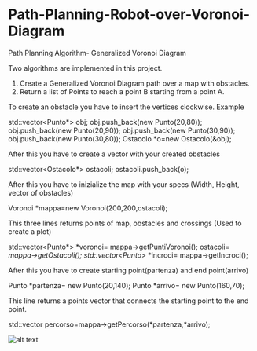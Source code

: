# Path-Planning-Robot-over-Voronoi-Diagram
Path Planning Algorithm- Generalized Voronoi Diagram

Two algorithms are implemented in this project.
1) Create a Generalized Voronoi Diagram path over a map with obstacles.
2) Return a list of Points to reach a point B starting from a point A.

To create an obstacle you have to insert the vertices clockwise. Example

std::vector<Punto*> obj;
obj.push_back(new Punto(20,80)); 
obj.push_back(new Punto(20,90)); 
obj.push_back(new Punto(30,90)); 
obj.push_back(new Punto(30,80)); 
Ostacolo *o=new Ostacolo(&obj);	

After this you have to create a vector with your created obstacles

std::vector<Ostacolo*> ostacoli;
ostacoli.push_back(o);

After this you have to inizialize the map with your specs (Width, Height, vector of obstacles)

Voronoi *mappa=new Voronoi(200,200,ostacoli);

This three lines returns points of map, obstacles and crossings (Used to create a plot)

std::vector<Punto*> *voronoi= mappa->getPuntiVoronoi();
ostacoli= *mappa->getOstacoli();
std::vector<Punto*> *incroci= mappa->getIncroci();

After this you have to create starting point(partenza) and end point(arrivo)

Punto *partenza= new Punto(20,140);
Punto *arrivo= new Punto(160,70);

This line returns a points vector that connects the starting point to the end point.

std::vector<Punto> percorso=mappa->getPercorso(*partenza,*arrivo);
	
	
![alt text](https://github.com/SimoneTinella/Path-Planning-Robot-over-Voronoi-Diagram/blob/master/img.jpg)
